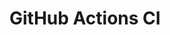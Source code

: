 # GitHub Actions CI












































































































































































































































































































































































































































































































































































































































































































































































































































































































































































































































































































































































































































































































































































































































































































































































































